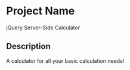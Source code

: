 # Project Name

jQuery Server-Side Calculator

## Description

A calculator for all your basic calculation needs!
